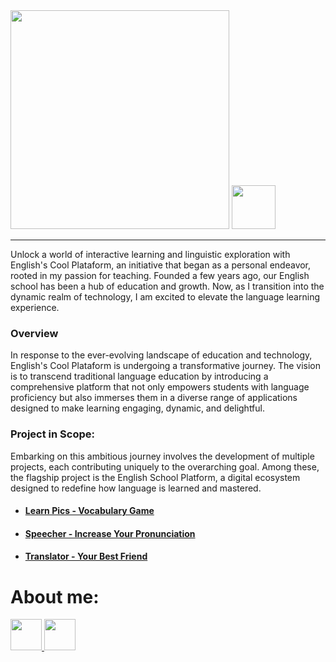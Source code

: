 <!DOCTYPE html>
<html lang="en">
<head>
    <meta charset="UTF-8">
    <meta http-equiv="X-UA-Compatible" content="IE=edge">
    <meta name="viewport" content="width=device-width, initial-scale=1.0">
</head>
<body>
  <img src="https://github.com/Faabry/Englishs-Cool/assets/110841289/6a4b42be-f1eb-4132-8265-498e34fc7f40" width=350px>
  <img src="https://github.com/Faabry/Englishs-Cool/assets/110841289/ef4ad548-1b26-477c-aba6-871a93fd13a1" widht=70px height=70px>
  
  <hr>
  
  <p>Unlock a world of interactive learning and linguistic exploration with English's Cool Plataform, an initiative that began as a personal endeavor, rooted in my passion for teaching. Founded a few years ago, our English school has been a hub of education and growth. Now, as I transition into the dynamic realm of technology, I am excited to elevate the language learning experience.</p>
  
  <h3>Overview</h3>
  <p>In response to the ever-evolving landscape of education and technology, English's Cool Plataform is undergoing a transformative journey. The vision is to transcend traditional language education by introducing a comprehensive platform that not only empowers students with language proficiency but also immerses them in a diverse range of applications designed to make learning engaging, dynamic, and delightful.</p>
  
  <h3>Project in Scope:</h3>
    <p>Embarking on this ambitious journey involves the development of multiple projects, each contributing uniquely to the overarching goal. Among these, the flagship project is the English School Platform, a digital ecosystem designed to redefine how language is learned and mastered.</p>
    
  <ul>
    <li><h4><a href="https://github.com/Faabry/Englishs-Cool/tree/master/Learn_Pics">Learn Pics - Vocabulary Game</a></h4></li>
    <li><h4><a href="https://github.com/Faabry/Englishs-Cool/tree/master/Menu/Speecher">Speecher - Increase Your Pronunciation</a></h4></li>
    <li><h4><a href="https://github.com/Faabry/Englishs-Cool/tree/master/Menu/Translator">Translator - Your Best Friend</a></h4></li>
  </ul>
  <h1>About me: </h1>
  <a href="https://www.linkedin.com/in/airton-f-225784255/">
  <img src="https://user-images.githubusercontent.com/110841289/224358942-846f52a8-6945-49ca-8aa7-6719b2f1c603.png" height=50px width=50px>
  </a>
  <a href="https://www.instagram.com/faa_bry/">
  <img src="https://user-images.githubusercontent.com/110841289/224359564-da97e372-92b5-4229-9d73-eee2779e16c4.png" height=50px width=50px>
  </a>
</body>
</html>


